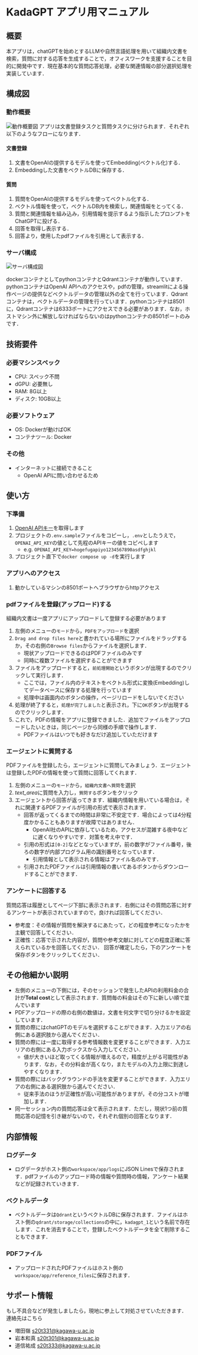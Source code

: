 # KadaGPT アプリ用マニュアル
## 概要
本アプリは，chatGPTを始めとするLLMや自然言語処理を用いて組織内文書を検索，質問に対する応答を生成することで，オフィスワークを支援することを目的に開発中です．現在基本的な質問応答処理，必要な関連情報の部分選択処理を実装しています．

## 構成図
### 動作概要
![動作概要図](./figure/チャット構成.png)
アプリは文書登録タスクと質問タスクに分けられます．それぞれ以下のようなフローになります．

#### 文書登録
1. 文書をOpenAIの提供するモデルを使ってEmbedding(ベクトル化)する．
1. Embeddingした文書をベクトルDBに保存する．

#### 質問
1. 質問をOpenAIの提供するモデルを使ってベクトル化する．
2. ベクトル情報を使って，ベクトルDB内を検索し，関連情報をとってくる．
3. 質問と関連情報を組み込み，引用情報を提示するよう指示したプロンプトをChatGPTに投げる．
4. 回答を取得し表示する．
5. 回答より，使用したpdfファイルを引用として表示する．

### サーバ構成
![サーバ構成図](./figure/サーバ構成.png)

dockerコンテナとしてpythonコンテナとQdrantコンテナが動作しています．pythonコンテナはOpenAI APIへのアクセスや，pdfの管理，streamlitによる操作ページの提供などベクトルデータの管理以外の全てを行っています．Qdrantコンテナは，ベクトルデータの管理を行っています．pythonコンテナは8501に，Qdrantコンテナは6333ポートにアクセスできる必要があります．なお，ホストマシン外に解放しなければならないのはpythonコンテナの8501ポートのみです．

## 技術要件
### 必要マシンスペック
- CPU: スペック不問
- dGPU: 必要無し
- RAM: 8G以上
- ディスク: 10GB以上
### 必要ソフトウェア
- OS: Dockerが動けばOK
- コンテナツール: Docker
### その他
- インターネットに接続できること
  - OpenAI APIに問い合わせるため

## 使い方
### 下準備
1. [OpenAI APIキー](https://platform.openai.com/account/api-keys)を取得します
2. プロジェクトの`.env.sample`ファイルをコピーし，`.env`としたうえで，`OPENAI_API_KEY`の値として先程のAPIキーの値をコピペします
   - e.g. `OPENAI_API_KEY=hogefugapiyo1234567890asdfghjkl`
3. プロジェクト直下で`docker compose up -d`を実行します

### アプリへのアクセス
1. 動かしているマシンの8501ポートへブラウザからhttpアクセス

### pdfファイルを登録(アップロード)する
組織内文書は一度アプリにアップロードして登録する必要があります
1. 左側のメニューの`モード`から，`PDFをアップロード`を選択
1. `Drag and drop files here`と書かれている場所にファイルをドラッグするか，その右側の`Browse files`からファイルを選択します．
   - 現状アップロードできるのはPDFファイルのみです
   - 同時に複数ファイルを選択することができます
1. ファイルをアップロードすると，`前処理開始`というボタンが出現するのでクリックして実行します．
   - ここでは，ファイル内のテキストをベクトル形式に変換(Embedding)してデータベースに保存する処理を行っています
   - 処理中は画面内のボタンの操作，ページリロードをしないでください
1. 処理が終了すると，`処理が完了しました`と表示され，下に`OK`ボタンが出現するのでクリックします．
1. これで，PDFの情報をアプリに登録できました．追加でファイルをアップロードしたいときは，同じページから同様の手順で操作します．
   - PDFファイルはいつでも好きなだけ追加していただけます

### エージェントに質問する
PDFファイルを登録したら，エージェントに質問してみましょう．エージェントは登録したPDFの情報を使って質問に回答してくれます．
1. 左側のメニューの`モード`から，`組織内文書へ質問`を選択
2. *text_area*に質問を入力し，`質問する`ボタンをクリック
3. エージェントから回答が返ってきます．組織内情報を用いている場合は，それに関連するPDFファイルが引用の形式で表示されます．
   - 回答が返ってくるまでの時間は非常に不安定です．場合によっては4分程度かかることもありますが故障ではありません．
     - OpenAI社のAPIに依存しているため，アクセスが混雑する夜中などに遅くなりやすいです．対策を考え中です．
   - 引用の形式は`[0-2]`などとなっていますが，前の数字がファイル番号，後ろの数字が内部プログラム用の識別番号となっています．
     - 引用情報として表示される情報はファイル名のみです．
   - 引用されたPDFファイルは引用情報の書いてあるボタンからダウンロードすることができます．

### アンケートに回答する
質問応答は履歴としてページ下部に表示されます．右側にはその質問応答に対するアンケートが表示されていますので，良ければ回答してください．
- 参考度：その情報が質問を解決するにあたって，どの程度参考になったかを主観で回答してください．
- 正確性：応答で示された内容が，質問や参考文献に対してどの程度正確に答えられているかを回答してください．
回答が確定したら，下のアンケートを保存ボタンをクリックしてください．

## その他細かい説明
- 左側のメニューの下側には，そのセッションで発生したAPIの利用料金の合計が**Total cost**として表示されます．質問毎の料金はその下に新しい順で並んでいます
- PDFアップロードの際の右側の数値は，文書を何文字で切り分けるかを設定しています．
- 質問の際にはchatGPTのモデルを選択することができます．入力エリアの右側にある選択肢から選んでください．
- 質問の際には一度に取得する参考情報数を変更することができます．入力エリアの右側にある入力ボックスから入力してください．
  - 値が大きいほど取ってくる情報が増えるので，精度が上がる可能性があります．なお，その分料金が高くなり，またモデルの入力上限に到達しやすくなります．
- 質問の際にはバックグラウンドの手法を変更することができます．入力エリアの右側にある選択肢から選んでください．
  - 従来手法のほうが正確性が高い可能性がありますが，その分コストが増加します．
- 同一セッション内の質問応答は全て表示されます．ただし，現状1つ前の質問応答の記憶を引き継がないので，それぞれ個別の回答となります．

## 内部情報
### ログデータ
- ログデータがホスト側の`workspace/app/logs`にJSON Linesで保存されます．pdfファイルのアップロード時の情報や質問時の情報，アンケート結果などが記録されていきます．
### ベクトルデータ
- ベクトルデータは`Qdrant`というベクトルDBに保存されます．ファイルはホスト側の`qdrant/storage/collections`の中に，`kadagpt_1`という名前で存在します．これを消去することで，登録したベクトルデータを全て削除することもできます．
### PDFファイル
- アップロードされたPDFファイルはホスト側の`workspace/app/reference_files`に保存されます．

## サポート情報
もし不具合などが発生しましたら，現地に参上して対処させていただきます．  
連絡先はこちら
- 増田嶺 s20t331@kagawa-u.ac.jp
- 岩本和真 s20t301@kagawa-u.ac.jp
- 道信祐成 s20t333@kagawa-u.ac.jp